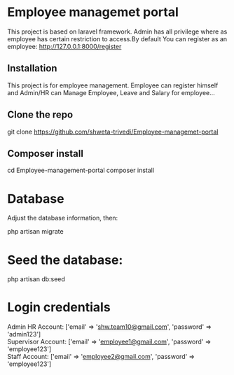 # Employee managemet portal
This project is based on laravel framework.
Admin has all privilege where as employee has certain restriction to access.By default You can register as an employee:
http://127.0.0.1:8000/register


## Installation
This project is for employee management. Employee can register himself and Admin/HR can Manage Employee, Leave and Salary for employee...

## Clone the repo
git clone https://github.com/shweta-trivedi/Employee-managemet-portal

## Composer install
cd Employee-management-portal
composer install

# Database
Adjust the database information, then:

php artisan migrate

# Seed the database:

php artisan db:seed

# Login credentials
Admin HR Account: ['email' => 'shw.team10@gmail.com', 'password' => 'admin123'] <br>
Supervisor Account: ['email' => 'employee1@gmail.com', 'password' => 'employee123'] <br>
Staff Account: ['email' => 'employee2@gmail.com', 'password' => 'employee123'] 




